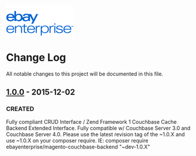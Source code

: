 [![ebay logo](docs/static/logo-vert.png)](http://www.ebayenterprise.com/)

# Change Log
All notable changes to this project will be documented in this file.

## [1.0.0] - 2015-12-02
### CREATED
Fully compliant CRUD Interface / Zend Framework 1 Couchbase Cache Backend Extended Interface. Fully compatible w/ Couchbase Server 3.0 and Couchbase Server 4.0. Please use the latest revision tag of the ~1.0.X and use ~1.0.X on your composer require. IE: composer require ebayenterprise/magento-couchbase-backend "~dev-1.0.X"

[1.0.0]: https://github.com/eBayEnterprise/magento-couchbase-backend/tree/1.0.7
